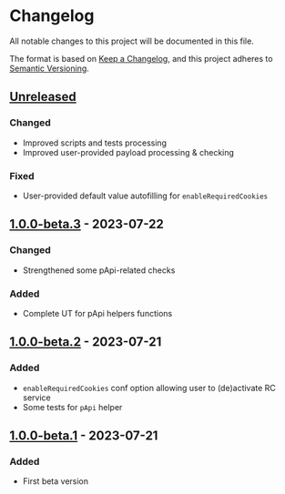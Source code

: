 # Changelog

All notable changes to this project will be documented in this file.

The format is based on [Keep a Changelog](https://keepachangelog.com/en/1.0.0/),
and this project adheres to [Semantic Versioning](https://semver.org/spec/v2.0.0.html).

## [Unreleased]

### Changed

- Improved scripts and tests processing
- Improved user-provided payload processing & checking

### Fixed

- User-provided default value autofilling for `enableRequiredCookies`

## [1.0.0-beta.3] - 2023-07-22

### Changed

- Strengthened some pApi-related checks

### Added

- Complete UT for pApi helpers functions

## [1.0.0-beta.2] - 2023-07-21

### Added

- `enableRequiredCookies` conf option allowing user to (de)activate RC service
- Some tests for `pApi` helper

## [1.0.0-beta.1] - 2023-07-21

### Added

- First beta version

[unreleased]: https://github.com/mekkanix/owntrack/compare/v1.0.0-beta.3...HEAD
[1.0.0-beta.3]: https://github.com/mekkanix/owntrack/compare/v1.0.0-beta.2...v1.0.0-beta.3
[1.0.0-beta.2]: https://github.com/mekkanix/owntrack/compare/v1.0.0-beta.1...v1.0.0-beta.2
[1.0.0-beta.1]: https://github.com/mekkanix/owntrack/releases/tag/v1.0.0-beta.1
